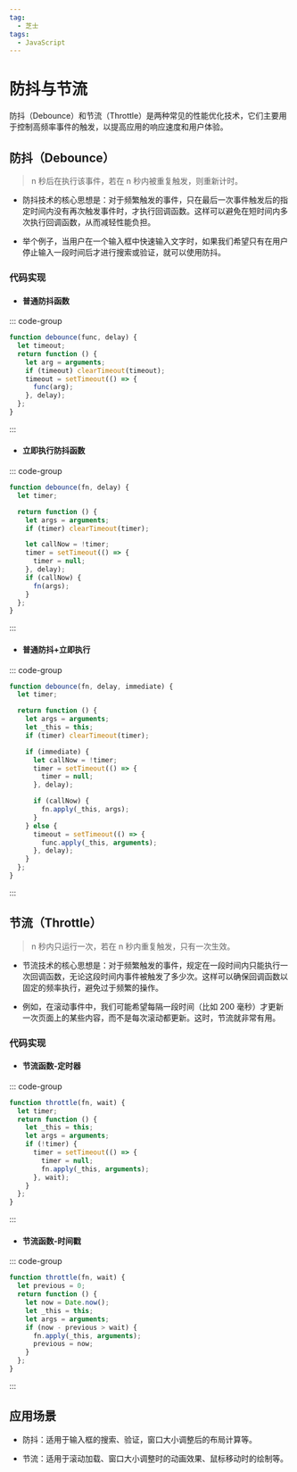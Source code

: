 ```yaml
---
tag:
  - 芝士
tags:
  - JavaScript
---
```


# 防抖与节流

防抖（Debounce）和节流（Throttle）是两种常见的性能优化技术，它们主要用于控制高频率事件的触发，以提高应用的响应速度和用户体验。

## 防抖（Debounce）

> n 秒后在执行该事件，若在 n 秒内被重复触发，则重新计时。

- 防抖技术的核心思想是：对于频繁触发的事件，只在最后一次事件触发后的指定时间内没有再次触发事件时，才执行回调函数。这样可以避免在短时间内多次执行回调函数，从而减轻性能负担。

- 举个例子，当用户在一个输入框中快速输入文字时，如果我们希望只有在用户停止输入一段时间后才进行搜索或验证，就可以使用防抖。

### 代码实现

- #### 普通防抖函数

::: code-group

```js [JS]
function debounce(func, delay) {
  let timeout;
  return function () {
    let arg = arguments;
    if (timeout) clearTimeout(timeout);
    timeout = setTimeout(() => {
      func(arg);
    }, delay);
  };
}
```

:::

- #### 立即执行防抖函数

::: code-group

```js [JS]
function debounce(fn, delay) {
  let timer;

  return function () {
    let args = arguments;
    if (timer) clearTimeout(timer);

    let callNow = !timer;
    timer = setTimeout(() => {
      timer = null;
    }, delay);
    if (callNow) {
      fn(args);
    }
  };
}
```

:::

- #### 普通防抖+立即执行

::: code-group

```js [JS]
function debounce(fn, delay, immediate) {
  let timer;

  return function () {
    let args = arguments;
    let _this = this;
    if (timer) clearTimeout(timer);

    if (immediate) {
      let callNow = !timer;
      timer = setTimeout(() => {
        timer = null;
      }, delay);

      if (callNow) {
        fn.apply(_this, args);
      }
    } else {
      timeout = setTimeout(() => {
        func.apply(_this, arguments);
      }, delay);
    }
  };
}
```

:::

## 节流（Throttle）

> n 秒内只运行一次，若在 n 秒内重复触发，只有一次生效。

- 节流技术的核心思想是：对于频繁触发的事件，规定在一段时间内只能执行一次回调函数，无论这段时间内事件被触发了多少次。这样可以确保回调函数以固定的频率执行，避免过于频繁的操作。

- 例如，在滚动事件中，我们可能希望每隔一段时间（比如 200 毫秒）才更新一次页面上的某些内容，而不是每次滚动都更新。这时，节流就非常有用。

### 代码实现

- #### 节流函数-定时器

::: code-group

```js [JS]
function throttle(fn, wait) {
  let timer;
  return function () {
    let _this = this;
    let args = arguments;
    if (!timer) {
      timer = setTimeout(() => {
        timer = null;
        fn.apply(_this, arguments);
      }, wait);
    }
  };
}
```

:::

- #### 节流函数-时间戳

::: code-group

```js [JS]
function throttle(fn, wait) {
  let previous = 0;
  return function () {
    let now = Date.now();
    let _this = this;
    let args = arguments;
    if (now - previous > wait) {
      fn.apply(_this, arguments);
      previous = now;
    }
  };
}
```

:::

## 应用场景

- 防抖：适用于输入框的搜索、验证，窗口大小调整后的布局计算等。

- 节流：适用于滚动加载、窗口大小调整时的动画效果、鼠标移动时的绘制等。
